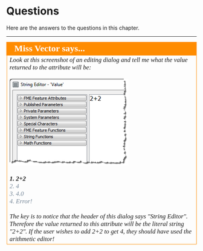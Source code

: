 # Questions #

Here are the answers to the questions in this chapter.

---

<!--Person X Says Section-->

<table style="border-spacing: 0px">
<tr>
<td style="vertical-align:middle;background-color:darkorange;border: 2px solid darkorange">
<i class="fa fa-quote-left fa-lg fa-pull-left fa-fw" style="color:white;padding-right: 12px;vertical-align:text-top"></i>
<span style="color:white;font-size:x-large;font-weight: bold;font-family:serif">Miss Vector says...</span>
</td>
</tr>

<tr>
<td style="border: 1px solid darkorange">
<span style="font-family:serif; font-style:italic; font-size:larger">
Look at this screenshot of an editing dialog and tell me what the value returned to the attribute will be:
<br><br><img src="./Images/Img5.21.AttributeManagerMissVectorQuestion.png">
<br><br><span style="font-weight:bold">1. 2+2</span>
<br><span style="color:lightslategrey">2. 4</span>
<br><span style="color:lightslategrey">3. 4.0</span>
<br><span style="color:lightslategrey">4. Error!</span>
<br><br>The key is to notice that the header of this dialog says "String Editor". Therefore the value returned to this attribute will be the literal string "2+2". If the user wishes to add 2+2 to get 4, they should have used the arithmetic editor!
</span>
</td>
</tr>
</table>

